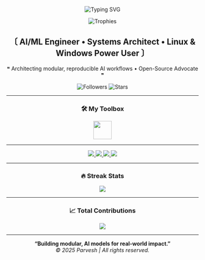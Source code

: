 <!-- Parvesh GitHub Profile README -->

<!-- Animated Typing Intro -->
<p align="center">
  <img src="https://readme-typing-svg.herokuapp.com?font=Fira+Code&size=24&duration=3000&pause=1000&color=36BA01&center=true&vCenter=true&width=650&lines=Hi%2C+I'm+Parvesh;AI%2FML+Engineer+%26+Systems+Architect;Python%2C+C%2B%2B%2C+Java%2C+JavaScript;Linux+%26+Arch+Linux+Power+User;Open-Source+Advocate" alt="Typing SVG" />
</p>

<!-- Trophy Section -->
<p align="center">
  <img src="https://github-profile-trophy.vercel.app/?username=Parveshiiii&no-bg=true&no-frame=true&column=6&row=1&margin-w=10&theme=matrix" alt="Trophies" />
</p>

<h2 align="center"><b>〔 AI/ML Engineer • Systems Architect • Linux & Windows Power User 〕</b></h2>
<p align="center">❝ Architecting modular, reproducible AI workflows • Open-Source Advocate ❞</p>

<!-- Badges -->
<p align="center">
  <img alt="Followers" src="https://img.shields.io/github/followers/Parveshiiii?color=36ba01&label=Followers&logo=github&style=for-the-badge">
  <img alt="Stars" src="https://img.shields.io/github/stars/Parveshiiii?color=36ba01&label=Stars&logo=github&style=for-the-badge">
</p>

---

<!-- Toolbox -->
<div align="center">
  <h3>🛠 My Toolbox</h3>
  <img src="https://skillicons.dev/icons?i=python,cpp,java,js,bash,git,linux,arch,vscode,react,nextjs,fastapi" height="48" />
</div>

---

<!-- Social -->
<div align="center">
  <a href="https://www.instagram.com/parveshiiii.dev/">
    <img src="https://img.shields.io/badge/Instagram-%23E4405F.svg?&style=for-the-badge&logo=instagram&logoColor=white" />
  </a>
  <a href="https://t.me/">
    <img src="https://img.shields.io/badge/Telegram-%2326A5E4.svg?&style=for-the-badge&logo=telegram&logoColor=white" />
  </a>
  <a href="https://x.com/Parveshiiii">
    <img src="https://img.shields.io/badge/X%20(Twitter)-000000.svg?&style=for-the-badge&logo=x&logoColor=white" />
  </a>
  <a href="https://www.linkedin.com/in/parvesh-rawal/">
    <img src="https://img.shields.io/badge/LinkedIn-%230077B5.svg?&style=for-the-badge&logo=linkedin&logoColor=white" />
  </a>
</div>

---

<!-- Streak Stats -->
<h3 align="center">🔥 Streak Stats</h3>
<p align="center">
  <img src="https://streak-stats.demolab.com?user=Parveshiiii&theme=highcontrast&hide_border=true&border_radius=10&mode=weekly" />
</p>

---


<!-- Contributions -->
<h3 align="center">📈 Total Contributions</h3>
<p align="center">
  <img src="https://github-profile-summary-cards.vercel.app/api/cards/profile-details?username=Parveshiiii&theme=github_dark" />
</p>

---

<p align="center">
  <b>“Building modular, AI models for real-world impact.”</b><br>
  <i>© 2025 Parvesh | All rights reserved.</i>
</p>
